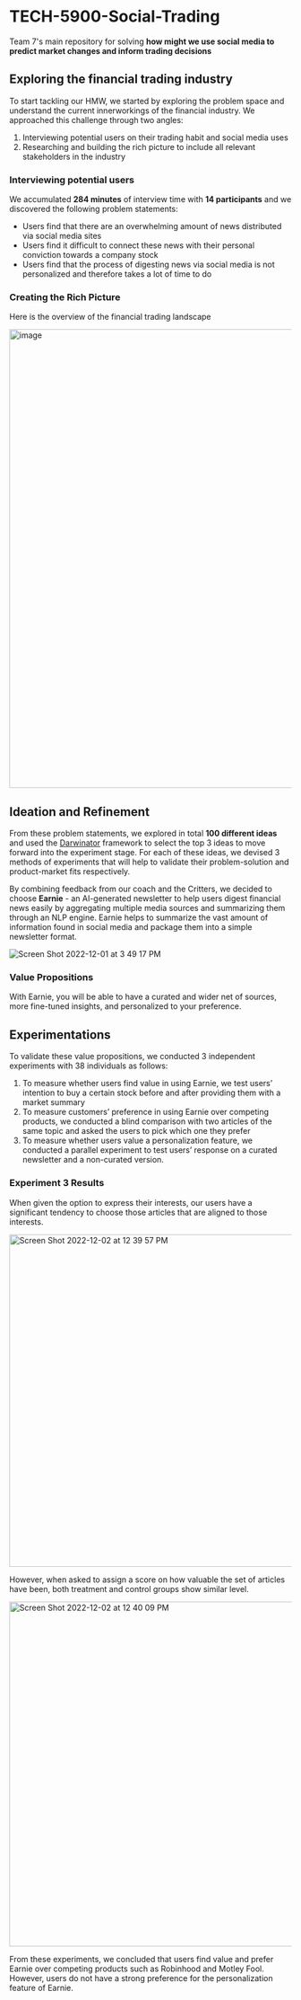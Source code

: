 # TECH-5900-Social-Trading

Team 7's main repository for solving **how might we use social media to predict market changes and inform trading decisions**

## Exploring the financial trading industry

To start tackling our HMW, we started by exploring the problem space and understand the current innerworkings of the financial industry. We approached this challenge through two angles:
1. Interviewing potential users on their trading habit and social media uses
2. Researching and building the rich picture to include all relevant stakeholders in the industry

### Interviewing potential users

We accumulated **284 minutes** of interview time with **14 participants** and we discovered the following problem statements:
- Users find that there are an overwhelming amount of news distributed via social media sites
- Users find it difficult to connect these news with their personal conviction towards a company stock
- Users find that the process of digesting news via social media is not personalized and therefore takes a lot of time to do

### Creating the Rich Picture

Here is the overview of the financial trading landscape

<img width="817" alt="image" src="https://user-images.githubusercontent.com/6238480/205348982-296e7e53-77d3-4f72-8612-1f5115bd6965.png">

## Ideation and Refinement

From these problem statements, we explored in total **100 different ideas** and used the [Darwinator](http://darwinator.com/) framework to select the top 3 ideas to move forward into the experiment stage. For each of these ideas, we devised 3 methods of experiments that will help to validate their problem-solution and product-market fits respectively.

By combining feedback from our coach and the Critters, we decided to choose **Earnie** - an AI-generated newsletter to help users digest financial news easily by aggregating multiple media sources and summarizing them through an NLP engine. Earnie helps to summarize the vast amount of information found in social media and package them into a simple newsletter format.

![Screen Shot 2022-12-01 at 3 49 17 PM](https://user-images.githubusercontent.com/6238480/205156520-eaf64c64-8de4-495f-8c99-2796c1c76fa4.png)

### Value Propositions

With Earnie, you will be able to have a curated and wider net of sources, more fine-tuned insights, and personalized to your preference.

## Experimentations

To validate these value propositions, we conducted 3 independent experiments with 38 individuals as follows:

1. To measure whether users find value in using Earnie, we test users’ intention to buy a certain stock before and after providing them with a market summary
2. To measure customers’ preference in using Earnie over competing products, we conducted a blind comparison with two articles of the same topic and asked the users to pick which one they prefer
3. To measure whether users value a personalization feature, we conducted a parallel experiment to test users’ response on a curated newsletter and a non-curated version.


### Experiment 3 Results

When given the option to express their interests, our users have a significant tendency to choose those articles that are aligned to those interests.

<img width="592" alt="Screen Shot 2022-12-02 at 12 39 57 PM" src="https://user-images.githubusercontent.com/6238480/205352763-82fd8ee0-437d-45c3-8473-8e0391e36bfb.png">

However, when asked to assign a score on how valuable the set of articles have been, both treatment and control groups show similar level.

<img width="614" alt="Screen Shot 2022-12-02 at 12 40 09 PM" src="https://user-images.githubusercontent.com/6238480/205352773-c5414160-2aa3-4214-a608-a5aa2b8ef8ac.png">

From these experiments, we concluded that users find value and prefer Earnie over competing products such as Robinhood and Motley Fool. However, users do not have a strong preference for the personalization feature of Earnie.






